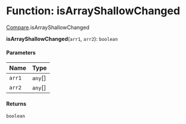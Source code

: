 # Function: isArrayShallowChanged

[Compare](/auto-docs/editor/modules/Compare.md).isArrayShallowChanged

**isArrayShallowChanged**(`arr1`, `arr2`): `boolean`

#### Parameters

| Name | Type |
| :------ | :------ |
| `arr1` | `any`\[] |
| `arr2` | `any`\[] |

#### Returns

`boolean`
